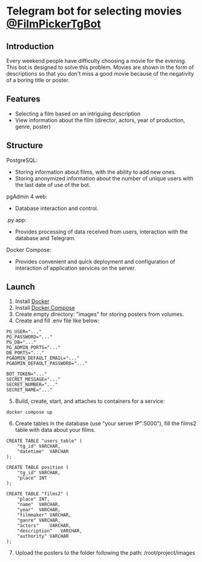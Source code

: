 # Telegram bot for selecting movies [@FilmPickerTgBot](https://t.me/FilmPickerTgBot)
## Introduction
Every weekend people have difficulty choosing a movie for the evening. This bot is designed to solve this problem.
Movies are shown in the form of descriptions so that you don't miss a good movie because of the negativity of a boring title or poster.
## Features
* Selecting a film based on an intriguing description
* View information about the film (director, actors, year of production, genre, poster)
## Structure
PostgreSQL:
* Storing information about films, with the ability to add new ones.
* Storing anonymized information about the number of unique users with the last date of use of the bot.

pgAdmin 4 web:
* Database interaction and control.

.py app:
* Provides processing of data received from users, interaction with the database and Telegram.

Docker Compose:
* Provides convenient and quick deployment and configuration of interaction of application services on the server.

## Launch
1. Install [Docker](https://www.docker.com/)
2. Install [Docker Compose](https://docs.docker.com/compose/install/)
3. Create empty directory: "images" for storing posters from volumes.
4. Create and fill .env file like below:

```
PG_USER="..."
PG_PASSWORD="..."
PG_DB="..."
PG_ADMIN_PORTS="..."
DB_PORTS="..."
PGADMIN_DEFAULT_EMAIL="..."
PGADMIN_DEFAULT_PASSWORD="..."

BOT_TOKEN="..."
SECRET_MESSAGE="..."
SECRET_NUMBER="..."
SECRET_NAME="..."
```
5. Build, create, start, and attaches to containers for a service:
```
docker compose up
```
6. Create tables in the database (use "your server IP":5000"), fill the films2 table with data about your films.
```
CREATE TABLE "users_table" (
    "tg_id"	VARCHAR,
    "datetime"	VARCHAR
);

CREATE TABLE position (
    "tg_id" VARCHAR,
    "place" INT
);

CREATE TABLE "films2" (
    "place"	INT,
    "name"	VARCHAR,
    "year"	VARCHAR,
    "filmmaker"	VARCHAR,
    "ganre"	VARCHAR,
    "actors"	VARCHAR,
    "description"	VARCHAR,
    "authority"	VARCHAR
);
```
7. Upload the posters to the folder following the path: /root/project/images
